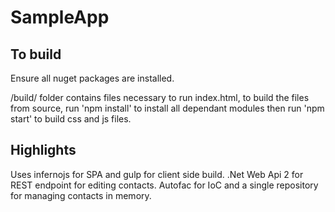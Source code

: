 # SampleApp

## To build

Ensure all nuget packages are installed.

/build/ folder contains files necessary to run index.html, to build the files from source, run 'npm install' to install all dependant modules then run 'npm start' to build css and js files.

## Highlights

Uses infernojs for SPA and gulp for client side build.  .Net Web Api 2 for REST endpoint for editing contacts.  Autofac for IoC and a single repository for managing contacts in memory.
